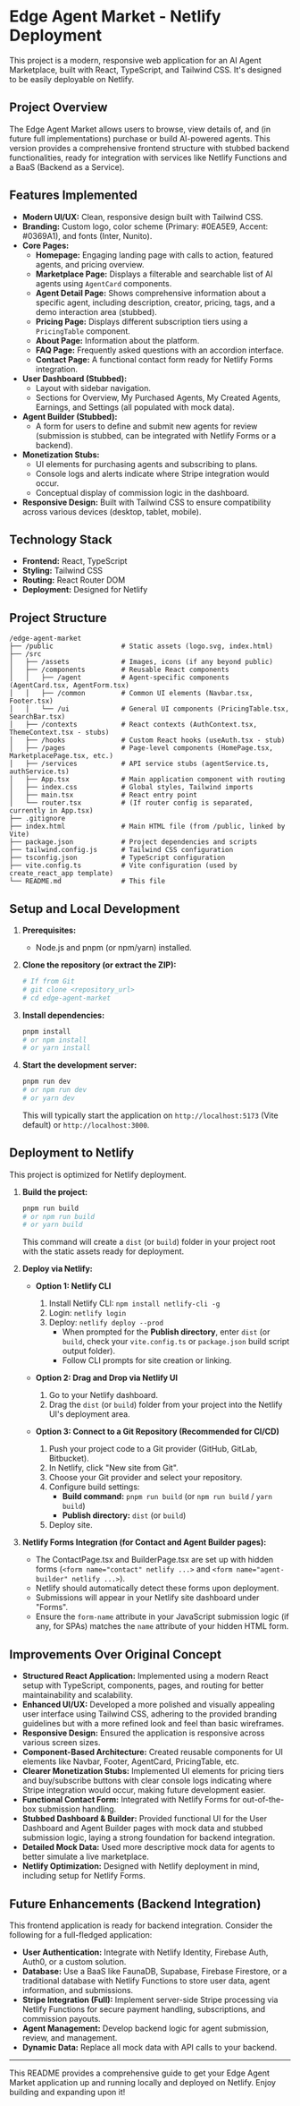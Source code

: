 # Edge Agent Market - Netlify Deployment

This project is a modern, responsive web application for an AI Agent Marketplace, built with React, TypeScript, and Tailwind CSS. It's designed to be easily deployable on Netlify.

## Project Overview

The Edge Agent Market allows users to browse, view details of, and (in future full implementations) purchase or build AI-powered agents. This version provides a comprehensive frontend structure with stubbed backend functionalities, ready for integration with services like Netlify Functions and a BaaS (Backend as a Service).

## Features Implemented

*   **Modern UI/UX:** Clean, responsive design built with Tailwind CSS.
*   **Branding:** Custom logo, color scheme (Primary: #0EA5E9, Accent: #0369A1), and fonts (Inter, Nunito).
*   **Core Pages:**
    *   **Homepage:** Engaging landing page with calls to action, featured agents, and pricing overview.
    *   **Marketplace Page:** Displays a filterable and searchable list of AI agents using `AgentCard` components.
    *   **Agent Detail Page:** Shows comprehensive information about a specific agent, including description, creator, pricing, tags, and a demo interaction area (stubbed).
    *   **Pricing Page:** Displays different subscription tiers using a `PricingTable` component.
    *   **About Page:** Information about the platform.
    *   **FAQ Page:** Frequently asked questions with an accordion interface.
    *   **Contact Page:** A functional contact form ready for Netlify Forms integration.
*   **User Dashboard (Stubbed):**
    *   Layout with sidebar navigation.
    *   Sections for Overview, My Purchased Agents, My Created Agents, Earnings, and Settings (all populated with mock data).
*   **Agent Builder (Stubbed):**
    *   A form for users to define and submit new agents for review (submission is stubbed, can be integrated with Netlify Forms or a backend).
*   **Monetization Stubs:**
    *   UI elements for purchasing agents and subscribing to plans.
    *   Console logs and alerts indicate where Stripe integration would occur.
    *   Conceptual display of commission logic in the dashboard.
*   **Responsive Design:** Built with Tailwind CSS to ensure compatibility across various devices (desktop, tablet, mobile).

## Technology Stack

*   **Frontend:** React, TypeScript
*   **Styling:** Tailwind CSS
*   **Routing:** React Router DOM
*   **Deployment:** Designed for Netlify

## Project Structure

```
/edge-agent-market
├── /public                 # Static assets (logo.svg, index.html)
├── /src
│   ├── /assets             # Images, icons (if any beyond public)
│   ├── /components         # Reusable React components
│   │   ├── /agent          # Agent-specific components (AgentCard.tsx, AgentForm.tsx)
│   │   ├── /common         # Common UI elements (Navbar.tsx, Footer.tsx)
│   │   └── /ui             # General UI components (PricingTable.tsx, SearchBar.tsx)
│   ├── /contexts           # React contexts (AuthContext.tsx, ThemeContext.tsx - stubs)
│   ├── /hooks              # Custom React hooks (useAuth.tsx - stub)
│   ├── /pages              # Page-level components (HomePage.tsx, MarketplacePage.tsx, etc.)
│   ├── /services           # API service stubs (agentService.ts, authService.ts)
│   ├── App.tsx             # Main application component with routing
│   ├── index.css           # Global styles, Tailwind imports
│   ├── main.tsx            # React entry point
│   └── router.tsx          # (If router config is separated, currently in App.tsx)
├── .gitignore
├── index.html              # Main HTML file (from /public, linked by Vite)
├── package.json            # Project dependencies and scripts
├── tailwind.config.js      # Tailwind CSS configuration
├── tsconfig.json           # TypeScript configuration
├── vite.config.ts          # Vite configuration (used by create_react_app template)
└── README.md               # This file
```

## Setup and Local Development

1.  **Prerequisites:**
    *   Node.js and pnpm (or npm/yarn) installed.

2.  **Clone the repository (or extract the ZIP):**
    ```bash
    # If from Git
    # git clone <repository_url>
    # cd edge-agent-market
    ```

3.  **Install dependencies:**
    ```bash
    pnpm install
    # or npm install
    # or yarn install
    ```

4.  **Start the development server:**
    ```bash
    pnpm run dev
    # or npm run dev
    # or yarn dev
    ```
    This will typically start the application on `http://localhost:5173` (Vite default) or `http://localhost:3000`.

## Deployment to Netlify

This project is optimized for Netlify deployment.

1.  **Build the project:**
    ```bash
    pnpm run build
    # or npm run build
    # or yarn build
    ```
    This command will create a `dist` (or `build`) folder in your project root with the static assets ready for deployment.

2.  **Deploy via Netlify:**

    *   **Option 1: Netlify CLI**
        1.  Install Netlify CLI: `npm install netlify-cli -g`
        2.  Login: `netlify login`
        3.  Deploy: `netlify deploy --prod`
            *   When prompted for the **Publish directory**, enter `dist` (or `build`, check your `vite.config.ts` or `package.json` build script output folder).
            *   Follow CLI prompts for site creation or linking.

    *   **Option 2: Drag and Drop via Netlify UI**
        1.  Go to your Netlify dashboard.
        2.  Drag the `dist` (or `build`) folder from your project into the Netlify UI's deployment area.

    *   **Option 3: Connect to a Git Repository (Recommended for CI/CD)**
        1.  Push your project code to a Git provider (GitHub, GitLab, Bitbucket).
        2.  In Netlify, click "New site from Git".
        3.  Choose your Git provider and select your repository.
        4.  Configure build settings:
            *   **Build command:** `pnpm run build` (or `npm run build` / `yarn build`)
            *   **Publish directory:** `dist` (or `build`)
        5.  Deploy site.

3.  **Netlify Forms Integration (for Contact and Agent Builder pages):**
    *   The ContactPage.tsx and BuilderPage.tsx are set up with hidden forms (`<form name="contact" netlify ...>` and `<form name="agent-builder" netlify ...>`).
    *   Netlify should automatically detect these forms upon deployment.
    *   Submissions will appear in your Netlify site dashboard under "Forms".
    *   Ensure the `form-name` attribute in your JavaScript submission logic (if any, for SPAs) matches the `name` attribute of your hidden HTML form.

## Improvements Over Original Concept

*   **Structured React Application:** Implemented using a modern React setup with TypeScript, components, pages, and routing for better maintainability and scalability.
*   **Enhanced UI/UX:** Developed a more polished and visually appealing user interface using Tailwind CSS, adhering to the provided branding guidelines but with a more refined look and feel than basic wireframes.
*   **Responsive Design:** Ensured the application is responsive across various screen sizes.
*   **Component-Based Architecture:** Created reusable components for UI elements like Navbar, Footer, AgentCard, PricingTable, etc.
*   **Clearer Monetization Stubs:** Implemented UI elements for pricing tiers and buy/subscribe buttons with clear console logs indicating where Stripe integration would occur, making future development easier.
*   **Functional Contact Form:** Integrated with Netlify Forms for out-of-the-box submission handling.
*   **Stubbed Dashboard & Builder:** Provided functional UI for the User Dashboard and Agent Builder pages with mock data and stubbed submission logic, laying a strong foundation for backend integration.
*   **Detailed Mock Data:** Used more descriptive mock data for agents to better simulate a live marketplace.
*   **Netlify Optimization:** Designed with Netlify deployment in mind, including setup for Netlify Forms.

## Future Enhancements (Backend Integration)

This frontend application is ready for backend integration. Consider the following for a full-fledged application:

*   **User Authentication:** Integrate with Netlify Identity, Firebase Auth, Auth0, or a custom solution.
*   **Database:** Use a BaaS like FaunaDB, Supabase, Firebase Firestore, or a traditional database with Netlify Functions to store user data, agent information, and submissions.
*   **Stripe Integration (Full):** Implement server-side Stripe processing via Netlify Functions for secure payment handling, subscriptions, and commission payouts.
*   **Agent Management:** Develop backend logic for agent submission, review, and management.
*   **Dynamic Data:** Replace all mock data with API calls to your backend.

--- 

This README provides a comprehensive guide to get your Edge Agent Market application up and running locally and deployed on Netlify. Enjoy building and expanding upon it!
